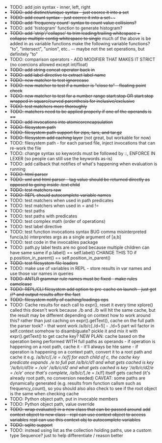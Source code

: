 * TODO: add join syntax - inner, left, right
* ~~TODO: add distinct/unique syntax - just coerce it into a set~~
* ~~TODO: add count syntax - just coerce it into a set~~~~
* ~~TODO: add 'frequency count' syntax to count value collisions?~~
* TODO: add 'histogram' function to generate histogram?
* ~~TODO: add 'strip'/'collapse' to trim leading/trailing whitespace + collapse multiple contig whitespace to single~~
  much of the above is be added in as variable functions
    make the following variable functions? "to", "intersect", "union", etc.. -- maybe not the set operations, but definitely "to"
* TODO: comparison operators - ADD MODIFIER THAT MAKES IT STRICT (no coercions allowed except int/float)
* ~~TODO: add string concat operator back in~~
* ~~TODO: add label directive to extract label name~~
* ~~TODO: new matcher to test ignorecase~~
* ~~TODO: new matcher to test if a number is "close to" - floating point check~~
* ~~TODO: new matcher to test for a number range  start:stop OR start:stop wrapped in square/curved parenthesis for inclusive/exclusive~~
* ~~TODO: test matchers more thoroughly~~
* ~~TODO: matchers need to be applied properly if one of the operands is ==~~
* ~~TODO: add invocations into atomicorencapsulation~~
* ~~TODO: filesystem path~~
* ~~TODO: filesystem path support for zips, tars, and tar.gz~~
* ~~TODO: filesystem add caching layer~~ (not great, but workable for now)
* TODO: filesystem path - for each parsed file, inject invocations that can re-work the file
* TODO: change syntax so keywords must be followed by ::, ENFORCE IN LEXER (so people can still use the keywords as-is)
* TODO: add callback that notifies of what's happening when evaluation is running
* ~~TODO: html parser~~
* ~~TODO: xml and html parser - tag value should be returned directly as opposed to going inside .text child~~
* ~~TODO: test matchers raw~~
* ~~TODO: REPL should autocomplete variable names~~
* TODO: test matchers when used in path predicates
* TODO: test matchers when used in = and !=
* TODO: test paths
* TODO: test paths with predicates
* TODO: test complex math (order of operations)
* TODO: test label directive
* TODO: test function invocations syntax
    BUG comma misinterpreted func(a,b) interpretes args as a single argument of [a,b]
* TODO: test code in the invocables package
* TODO: path.py label tests are no good because multiple children can have same same
     if p.label() == self.label()    CHANGE THIS TO    if p.position_in_parent() == self.position_in_parent()
* ~~TODO: test filesystem file loaders~~
* TODO: make use of variables in REPL - store results in var names and use those var names in queries
* ~~TODO: ANTLR grammar rule names must be fixed - make rules camelcase~~
* ~~TODO: REPL/CLI filesystem add option to pre-cache on launch - just get //* and output results after the fact~~
* ~~TODO: filesystem notify of caching/loadings ops~~
* TODO: Cache results for each call to expr(), reset it every time xplore() called
    this doesn't work because ./b and ./b will hit the same cache, but the result may be different depending on context
    how to work around this?
      rather than just caching on expr().getText(), cache on the full path the parser took? - that wont work /a/b/c[./d=5] - ./d=5 part wil
    factor in self.context somehow to disambiguate? pickle it and mix it with expr().getText() to get cache key?
    NEW PLAN:
      cache based on the operation being performed WITH full paths as operands
          - if operation is happening on a root path, cache it - it'll always be hte same
          - if operation is happening on a context path, convert it to a root path and cache it
       e.g. /a/b/c/*[./e = /x/f]
         for each child of c, the cache key predicate expands ./e to full pat
            /a/b/c/d1 and what gets cached is key '/a/b/c/d1/e = /x/e'
            /a/b/c/d2 and what gets cached is key '/a/b/c/d2/e = /x/e'
         once that's complete, /a/b/c/*[./e = /x/f] itself gets cached (it's already root path, no conversion needed)
       CAVEAT: some paths are dynamically generated (e.g. results from function callsm such as frequency_count), so you should also also check to see if the root object is the same when checking cache 
* TODO: Python object path, put in invocable members
* TODO: Python object path, value override
* ~~TODO: wrap evaluate() in a new class that can be passed around~~
    ~~add context object to new class - repl can use context object to access variables~~
    ~~repl can use this context obj to autocomplete variables~~
* ~~TODO: sqlite support~~
* TODO: instead using list as the collection holding paths, use a custom type Sequence? just to help differentiate / reason better